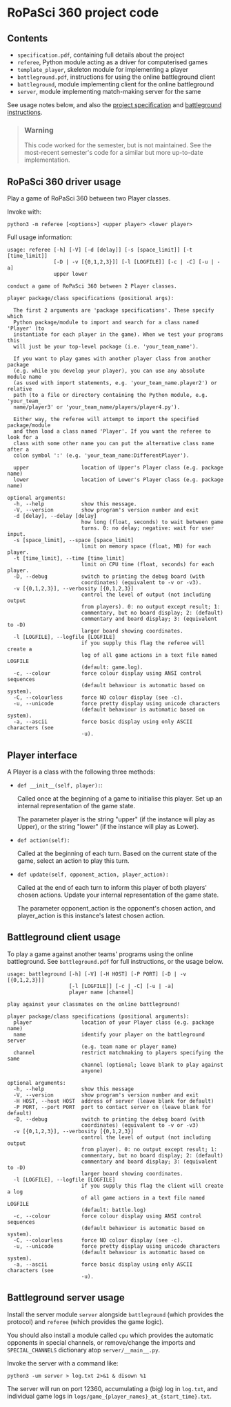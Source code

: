 # RoPaSci 360 project code

## Contents

* `specification.pdf`, containing full details about the project
* `referee`, Python module acting as a driver for computerised games
* `template_player`, skeleton module for implementing a player
* `battleground.pdf`, instructions for using the online battleground client
* `battleground`, module implementing client for the online battleground
* `server`, module implementing match-making server for the same

See usage notes below, and also the
[project specification](specification.pdf) and
[battleground instructions](battleground.pdf).

> ### Warning
> 
> This code worked for the semester, but is not maintained. See the
> most-recent semester's code for a similar but more up-to-date
> implementation.

## RoPaSci 360 driver usage

Play a game of RoPaSci 360 between two Player classes.

Invoke with:

```
python3 -m referee [<options>] <upper player> <lower player>
```

Full usage information:

```
usage: referee [-h] [-V] [-d [delay]] [-s [space_limit]] [-t [time_limit]]
               [-D | -v [{0,1,2,3}]] [-l [LOGFILE]] [-c | -C] [-u | -a]
               upper lower

conduct a game of RoPaSci 360 between 2 Player classes.

player package/class specifications (positional args):

  The first 2 arguments are 'package specifications'. These specify which
  Python package/module to import and search for a class named 'Player' (to
  instantiate for each player in the game). When we test your programs this
  will just be your top-level package (i.e. 'your_team_name').

  If you want to play games with another player class from another package
  (e.g. while you develop your player), you can use any absolute module name
  (as used with import statements, e.g. 'your_team_name.player2') or relative
  path (to a file or directory containing the Python module, e.g. 'your_team_
  name/player3' or 'your_team_name/players/player4.py').

  Either way, the referee will attempt to import the specified package/module
  and then load a class named 'Player'. If you want the referee to look for a
  class with some other name you can put the alternative class name after a
  colon symbol ':' (e.g. 'your_team_name:DifferentPlayer').

  upper                 location of Upper's Player class (e.g. package name)
  lower                 location of Lower's Player class (e.g. package name)

optional arguments:
  -h, --help            show this message.
  -V, --version         show program's version number and exit
  -d [delay], --delay [delay]
                        how long (float, seconds) to wait between game
                        turns. 0: no delay; negative: wait for user input.
  -s [space_limit], --space [space_limit]
                        limit on memory space (float, MB) for each player.
  -t [time_limit], --time [time_limit]
                        limit on CPU time (float, seconds) for each player.
  -D, --debug           switch to printing the debug board (with
                        coordinates) (equivalent to -v or -v3).
  -v [{0,1,2,3}], --verbosity [{0,1,2,3}]
                        control the level of output (not including output
                        from players). 0: no output except result; 1:
                        commentary, but no board display; 2: (default)
                        commentary and board display; 3: (equivalent to -D)
                        larger board showing coordinates.
  -l [LOGFILE], --logfile [LOGFILE]
                        if you supply this flag the referee will create a
                        log of all game actions in a text file named LOGFILE
                        (default: game.log).
  -c, --colour          force colour display using ANSI control sequences
                        (default behaviour is automatic based on system).
  -C, --colourless      force NO colour display (see -c).
  -u, --unicode         force pretty display using unicode characters
                        (default behaviour is automatic based on system).
  -a, --ascii           force basic display using only ASCII characters (see
                        -u).
```

## Player interface

A Player is a class with the following three methods:

* `def __init__(self, player):`:

    Called once at the beginning of a game to initialise this player.
    Set up an internal representation of the game state.

    The parameter player is the string "upper" (if the instance will
    play as Upper), or the string "lower" (if the instance will play
    as Lower).


* `def action(self):`

    Called at the beginning of each turn. Based on the current state
    of the game, select an action to play this turn.


* `def update(self, opponent_action, player_action):`

    Called at the end of each turn to inform this player of both
    players' chosen actions. Update your internal representation
    of the game state.

    The parameter opponent_action is the opponent's chosen action,
    and player_action is this instance's latest chosen action.


## Battleground client usage

To play a game against another teams' programs using the online
battleground. See `battleground.pdf` for full instructions, or the usage below.

```
usage: battleground [-h] [-V] [-H HOST] [-P PORT] [-D | -v [{0,1,2,3}]]
                    [-l [LOGFILE]] [-c | -C] [-u | -a]
                    player name [channel]

play against your classmates on the online battleground!

player package/class specifications (positional arguments):
  player                location of your Player class (e.g. package name)
  name                  identify your player on the battleground server
                        (e.g. team name or player name)
  channel               restrict matchmaking to players specifying the same
                        channel (optional; leave blank to play against
                        anyone)

optional arguments:
  -h, --help            show this message
  -V, --version         show program's version number and exit
  -H HOST, --host HOST  address of server (leave blank for default)
  -P PORT, --port PORT  port to contact server on (leave blank for default)
  -D, --debug           switch to printing the debug board (with
                        coordinates) (equivalent to -v or -v3)
  -v [{0,1,2,3}], --verbosity [{0,1,2,3}]
                        control the level of output (not including output
                        from player). 0: no output except result; 1:
                        commentary, but no board display; 2: (default)
                        commentary and board display; 3: (equivalent to -D)
                        larger board showing coordinates.
  -l [LOGFILE], --logfile [LOGFILE]
                        if you supply this flag the client will create a log
                        of all game actions in a text file named LOGFILE
                        (default: battle.log)
  -c, --colour          force colour display using ANSI control sequences
                        (default behaviour is automatic based on system).
  -C, --colourless      force NO colour display (see -c).
  -u, --unicode         force pretty display using unicode characters
                        (default behaviour is automatic based on system).
  -a, --ascii           force basic display using only ASCII characters (see
                        -u).
```

## Battleground server usage

Install the server module `server` alongside `battleground` (which provides the
protocol) and `referee` (which provides the game logic).

You should also install a module called `cpu` which provides the automatic opponents
in special channels, or remove/change the imports and `SPECIAL_CHANNELS` dictionary
atop `server/__main__.py`.

Invoke the server with a command like:

```
python3 -um server > log.txt 2>&1 & disown %1
```

The server will run on port 12360, accumulating a (big) log in `log.txt`,
and individual game logs in `logs/game_{player_names}_at_{start_time}.txt`.

